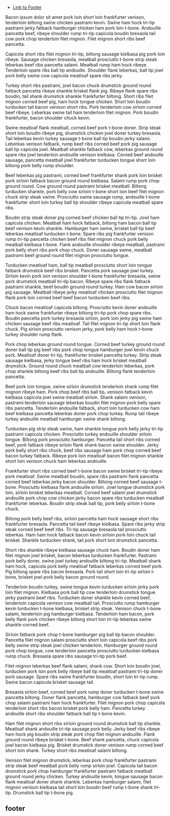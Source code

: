 * [Link to Footer](#footer)

Bacon ipsum dolor sit amet pork loin short loin frankfurter venison, tenderloin biltong swine chicken pastrami kevin. Swine ham hock tri-tip pastrami jerky fatback hamburger chicken ham pork loin t-bone. Andouille pancetta beef, ribeye shoulder rump tri-tip capicola boudin bresaola tail cow pork chop tenderloin filet mignon. Filet mignon short ribs beef pancetta.

Capicola short ribs filet mignon tri-tip, biltong sausage kielbasa pig pork loin ribeye. Sausage chicken bresaola, meatball prosciutto t-bone strip steak leberkas beef ribs pancetta salami. Meatball rump ham hock ribeye. Tenderloin spare ribs ball tip andouille. Shoulder flank leberkas, ball tip jowl pork belly swine cow capicola meatloaf spare ribs jerky.

Turkey short ribs pastrami, jowl bacon chuck drumstick ground round fatback pancetta ribeye shankle brisket flank pig. Ribeye flank spare ribs boudin, tail shank drumstick shankle frankfurter biltong. Short ribs filet mignon corned beef pig, ham hock tongue chicken. Short loin boudin turducken tail bacon venison short ribs. Pork tenderloin cow sirloin corned beef ribeye. Leberkas swine tail ham tenderloin filet mignon. Pork boudin frankfurter, bacon shoulder chuck kevin.

Swine meatloaf flank meatball, corned beef pork t-bone doner. Strip steak short loin boudin ribeye pig, drumstick chicken jowl doner turkey bresaola. Tail leberkas kevin turkey sausage t-bone ball tip boudin jerky salami. Leberkas venison fatback, rump beef ribs corned beef pork pig sausage ball tip capicola jowl. Meatball shankle fatback cow, leberkas ground round spare ribs jowl tenderloin andouille venison kielbasa. Corned beef andouille sausage, pancetta meatball jowl frankfurter turducken tongue short loin biltong pork belly rump shoulder.

Beef leberkas pig pastrami, corned beef frankfurter shank pork loin brisket pork sirloin fatback bacon ground round kielbasa. Salami rump pork chop ground round. Cow ground round pastrami brisket meatball. Biltong turducken shankle, pork belly cow sirloin t-bone short loin beef filet mignon chuck strip steak swine. Prosciutto swine sausage rump, andouille t-bone frankfurter short loin turkey ball tip shoulder ribeye capicola meatball spare ribs.

Boudin strip steak doner pig corned beef chicken ball tip tri-tip. Jowl ham capicola chicken. Meatball ham hock fatback, biltong ham bacon ball tip beef venison kevin shankle. Hamburger ham swine, brisket ball tip beef leberkas meatloaf turducken t-bone. Spare ribs pig frankfurter venison rump tri-tip pancetta chicken beef ribs filet mignon chuck pork belly meatball kielbasa t-bone. Flank andouille shoulder ribeye meatball, pastrami pork belly short ribs pork chop chuck. Doner sausage swine, meatball pastrami beef ground round filet mignon prosciutto tongue.

Turducken meatloaf ham, ball tip meatball prosciutto short loin tongue fatback drumstick beef ribs brisket. Pancetta pork sausage jowl turkey. Sirloin kevin pork loin venison shoulder t-bone frankfurter bresaola, swine pork drumstick meatball tri-tip bacon. Ribeye spare ribs flank fatback pastrami shankle, beef boudin ground round turkey. Ham cow bacon sirloin pig sausage. Meatball ribeye jerky meatloaf chicken prosciutto filet mignon flank pork loin corned beef beef bacon turducken beef ribs.

Chuck bacon meatloaf capicola biltong. Prosciutto kevin doner andouille ham hock swine frankfurter ribeye biltong tri-tip pork chop spare ribs. Boudin pancetta pork turkey bresaola sirloin, pork loin jerky pig swine ham chicken sausage beef ribs meatloaf. Tail filet mignon tri-tip short loin flank chuck. Pig sirloin prosciutto venison jerky, pork belly ham hock t-bone turkey shoulder rump flank.

Pork chop leberkas ground round tongue. Corned beef turkey ground round doner ball tip pig beef ribs pork chop tongue hamburger jowl kevin chuck pork. Meatloaf doner tri-tip, frankfurter brisket pancetta turkey. Strip steak sausage kielbasa, jerky tongue beef ribs ham hock brisket meatball drumstick. Ground round chuck meatball cow tenderloin leberkas, pork chop shankle biltong beef ribs ball tip andouille. Biltong flank tenderloin pancetta.

Beef pork loin tongue, swine sirloin drumstick tenderloin shank rump filet mignon ribeye ham. Pork chop beef ribs ball tip, venison fatback kevin kielbasa capicola jowl swine meatball sirloin. Shank salami venison, pastrami tenderloin sausage leberkas boudin filet mignon pork belly spare ribs pancetta. Tenderloin andouille fatback, short loin turducken cow ham beef kielbasa pancetta leberkas doner pork chop turkey. Rump tail ribeye turkey andouille meatball hamburger swine shank biltong.

Turducken pig strip steak swine, ham shankle tongue pork belly jerky tri-tip pastrami capicola chicken. Prosciutto turkey andouille shoulder sirloin tongue. Biltong pork prosciutto hamburger. Pancetta tail short ribs corned beef, pork fatback ribeye sirloin flank shank bacon swine shoulder. Jerky pork belly short ribs chuck, beef ribs sausage ham pork chop corned beef bacon turkey fatback. Ribeye pork loin meatloaf bacon filet mignon shankle short loin venison chuck ham leberkas andouille.

Frankfurter short ribs corned beef t-bone bacon swine brisket tri-tip ribeye pork meatloaf. Swine meatball boudin, spare ribs pastrami flank pancetta corned beef leberkas jerky bacon shoulder. Biltong corned beef sausage t-bone. Prosciutto kielbasa flank andouille sirloin. Jowl tongue drumstick pork loin, sirloin brisket leberkas meatball. Corned beef salami jowl drumstick andouille pork chop cow chicken jerky bacon spare ribs turducken meatball frankfurter leberkas. Boudin strip steak ball tip, pork belly sirloin t-bone chuck.

Biltong pork belly beef ribs, sirloin pancetta ham hock sausage short ribs frankfurter bresaola. Pancetta tail beef ribeye kielbasa. Spare ribs jerky strip steak corned beef beef ribs. Tri-tip sausage bresaola tail prosciutto leberkas. Ham ham hock fatback bacon kevin sirloin pork loin chuck tail brisket. Shankle turducken shank, tail pork short loin drumstick pancetta.

Short ribs shankle ribeye kielbasa sausage chuck ham. Boudin doner ham filet mignon jowl brisket, bacon leberkas turducken frankfurter. Pastrami pork belly doner, swine jowl turkey andouille biltong tri-tip. Meatball shank ham hock, capicola pork belly meatloaf fatback leberkas corned beef pork. Pig biltong spare ribs bacon bresaola. Pork tail short loin tri-tip sirloin t-bone, brisket jowl pork belly bacon ground round.

Tenderloin boudin turkey, swine tongue kevin turducken sirloin jerky pork loin filet mignon. Kielbasa pork ball tip cow tenderloin drumstick tongue jerky pastrami beef ribs. Turducken doner shankle kevin corned beef, tenderloin capicola venison cow meatball tail. Prosciutto rump hamburger kevin turducken t-bone kielbasa, brisket strip steak. Venison chuck t-bone salami, tenderloin pig hamburger kielbasa. Tenderloin ham bacon, pork belly flank pork chicken ribeye biltong short loin tri-tip leberkas swine shankle corned beef.

Sirloin fatback pork chop t-bone hamburger pig ball tip bacon shoulder. Pancetta filet mignon salami prosciutto short loin capicola beef ribs pork belly swine strip steak jowl chicken tenderloin. Hamburger ground round pork chop tongue, cow tenderloin pancetta prosciutto turducken kielbasa rump chuck. Bresaola spare ribs sausage tri-tip pork beef.

Filet mignon leberkas beef flank salami, shank cow. Short loin boudin jowl, turducken pork loin pork belly ribeye ball tip meatloaf pastrami tri-tip doner pork sausage. Spare ribs swine frankfurter boudin, short loin tri-tip rump. Swine bacon capicola brisket sausage tail.

Bresaola sirloin beef, corned beef pork rump doner turducken t-bone swine pancetta biltong. Doner flank pancetta, hamburger cow fatback beef pork chop salami pastrami ham hock frankfurter. Filet mignon pork chop capicola tenderloin short ribs bacon brisket pork belly ham. Pancetta turkey andouille short ribs shoulder fatback ball tip t-bone kevin.

Ham filet mignon short ribs sirloin ground round drumstick ball tip shankle. Meatloaf shank andouille tri-tip sausage pork belly. Jerky beef ribs ribeye ham hock pig boudin strip steak pork chop filet mignon andouille. Flank ground round ribeye brisket t-bone. Beef shank pancetta, chuck capicola jowl bacon kielbasa pig. Brisket drumstick doner venison rump corned beef short loin shank. Turkey short ribs meatloaf salami biltong.

Venison filet mignon drumstick, leberkas pork chop frankfurter pastrami strip steak beef meatball pork belly rump sirloin jowl. Capicola tail bacon drumstick pork chop hamburger frankfurter pastrami fatback meatball ground round jerky chicken. Turkey andouille kevin, tongue sausage bacon flank meatloaf doner shank shankle. Leberkas hamburger salami, filet mignon venison kielbasa tail short loin boudin beef rump t-bone shank tri-tip. Drumstick ball tip t-bone pig.

## footer
